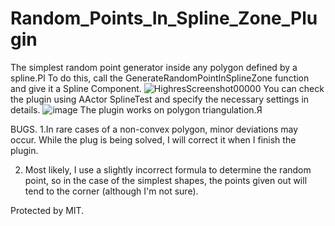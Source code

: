 # Random_Points_In_Spline_Zone_Plugin
 The simplest random point generator inside any polygon defined by a spline.Pl To do this, call the GenerateRandomPointInSplineZone function and give it a Spline Сomponent. 
![HighresScreenshot00000](https://user-images.githubusercontent.com/72274260/194704066-a76f1e09-0850-498a-a449-ba5d1d87489a.png)
 You can check the plugin using AActor SplineTest and specify the necessary settings in details.
![image](https://user-images.githubusercontent.com/72274260/194704171-5a820b2b-d1de-4501-97d4-7ca1fe552d00.png)
The plugin works on polygon triangulation.Я

BUGS.
1.In rare cases of a non-convex polygon, minor deviations may occur. While the plug is being solved, I will correct it when I finish the plugin.

2. Most likely, I use a slightly incorrect formula to determine the random point, so in the case of the simplest shapes, the points given out will tend to the corner (although I'm not sure).

Protected by MIT.
